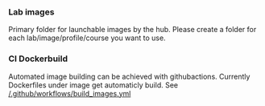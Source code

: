 ### Lab images
Primary folder for launchable images by the hub. 
Please create a folder for each lab/image/profile/course you want to use.
### CI Dockerbuild
Automated image building can be achieved with githubactions.
Currently Dockerfiles under image get automaticly build.
See[ /.github/workflows/build_images.yml](https://github.com/fhswf/Jupyterhub-K8s/blob/main/.github/workflows/build_images.yml)

